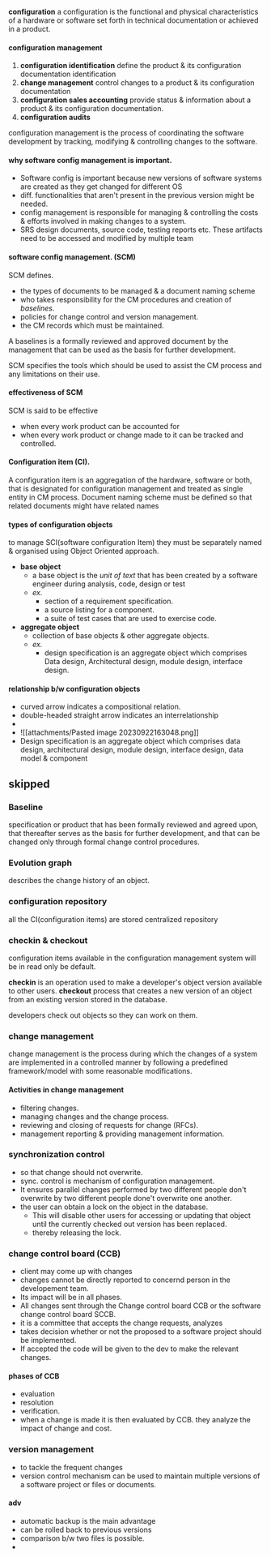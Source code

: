 
**configuration** a configuration is the functional and physical characteristics of a hardware or software set forth in technical documentation or achieved in a product. 

#### configuration management 
1. **configuration identification** define the product & its configuration documentation identification
2. **change management** control changes to a product & its configuration documentation
3. **configuration sales accounting** provide status & information about a product & its configuration documentation. 
4. **configuration audits** 

configuration management is the process of coordinating the software development by tracking, modifying & controlling changes to the software. 

#### why software config management is important. 
- Software config is important because new versions of software systems are created as they get changed for different OS 
- diff. functionalities that aren't present in the previous version might be needed. 
- config management is responsible for managing & controlling the costs & efforts involved in making changes to a system. 
- SRS design documents, source code, testing reports etc. These artifacts need to be accessed and modified by multiple team 

#### software config management. (SCM)
SCM defines. 
- the types of documents to be managed & a document naming scheme
- who takes responsibility for the CM procedures and creation of *baselines*. 
- policies for change control and version management. 
- the CM records which must be maintained. 

A baselines is a formally reviewed and approved document by the management that can be used as the basis for further development. 

SCM specifies the tools which should be used to assist the CM process and any limitations on their use. 

#### effectiveness of SCM
SCM is said to be effective
- when every work product can be accounted for
- when every work product or change made to it can be tracked and controlled.

#### Configuration item (CI). 
A configuration item is an aggregation of the hardware, software or both, that is designated for configuration management and treated as single entity in CM process. 
Document naming scheme must be defined so that related documents might have related names


#### types of configuration objects
to manage SCI(software configuration Item) they must be separately named & organised using Object Oriented approach. 
- **base object** 
	- a base object is the *unit of text* that has been created by a software engineer during analysis, code, design or test
	- *ex.*
		- section of a requirement specification. 
		- a source listing for a component. 
		- a suite of test cases that are used to exercise code. 
- **aggregate object**
	- collection of base objects & other aggregate objects. 
	- *ex.*
		- design specification is an aggregate object which comprises Data design, Architectural design, module design, interface design. 


#### relationship b/w configuration objects
- curved arrow indicates a compositional relation. 
- double-headed straight arrow indicates an interrelationship
- 
- ![[attachments/Pasted image 20230922163048.png]]
- Design specification is an aggregate object which comprises data design, architectural design, module design, interface design, data model & component



## skipped 


### Baseline 
specification or product that has been formally reviewed and agreed upon, that thereafter serves as the basis for further development, and that can be changed only through formal change control procedures. 
### Evolution graph
describes the change history of an object. 


### configuration repository
all the CI(configuration items) are stored 
centralized repository 


### checkin & checkout
configuration items available in the configuration management system will be in read only be default.

**checkin** is an operation used to make a developer's object version available to other users.
**checkout** process that creates a new version of an object from an existing version stored in the database. 

developers check out objects so they can work on them. 


### change management 
change management is the process during which the changes of a system are implemented in a controlled manner by following a predefined framework/model with some reasonable modifications. 

#### Activities in change management 
- filtering changes. 
- managing changes and the change process. 
- reviewing and closing of requests for change (RFCs).
- management reporting & providing management information. 



### synchronization control 
- so that change should not overwrite. 
- sync. control is mechanism of configuration management. 
- It ensures parallel changes performed by two different people don't overwrite by two different people done't overwrite one another. 
- the user can obtain a lock on the object in the database. 
	- This will disable other users for accessing or updating that object until the currently checked out  version has been replaced. 
	- thereby releasing the lock. 


### change control board (CCB)
- client may come up with changes 
- changes cannot be directly reported to concernd person in the developement team. 
- Its impact will be in all phases. 
- All changes sent through the Change control board CCB or the software change control board SCCB. 
- it is a committee that accepts the change requests, analyzes 
- takes decision whether or not the proposed to a software project should be implemented. 
- If accepted the code will be given to the dev to make the relevant changes. 

#### phases of CCB
- evaluation 
- resolution 
- verification. 
- when a change is made it is then evaluated by CCB. they analyze the impact of change and cost. 


### version management 
- to tackle the frequent changes 
- version control mechanism can be used to maintain multiple versions of a software project or files or documents. 


#### adv
- automatic backup is the main advantage 
- can be rolled back to previous versions
- comparison b/w two files is possible.
- 


